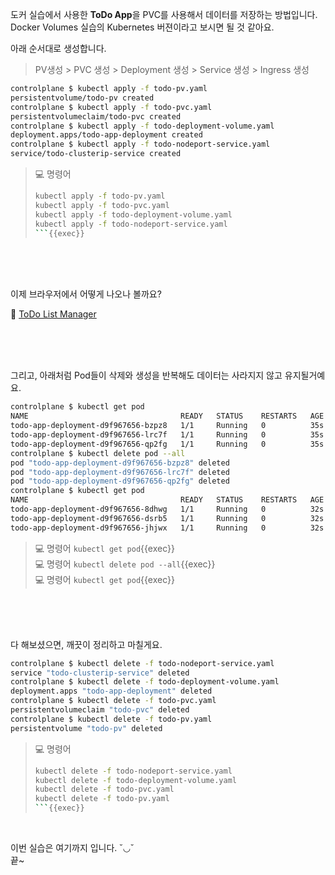 도커 실습에서 사용한 **ToDo App**을 PVC를 사용해서 데이터를 저장하는 방법입니다.  
Docker Volumes 실습의 Kubernetes 버젼이라고 보시면 될 것 같아요.

아래 순서대로 생성합니다.
> PV생성 > PVC 생성 > Deployment 생성 > Service 생성 > Ingress 생성

```bash
controlplane $ kubectl apply -f todo-pv.yaml
persistentvolume/todo-pv created
controlplane $ kubectl apply -f todo-pvc.yaml
persistentvolumeclaim/todo-pvc created
controlplane $ kubectl apply -f todo-deployment-volume.yaml
deployment.apps/todo-app-deployment created
controlplane $ kubectl apply -f todo-nodeport-service.yaml
service/todo-clusterip-service created
```
> 💻 명령어
>```bash
>kubectl apply -f todo-pv.yaml
>kubectl apply -f todo-pvc.yaml
>kubectl apply -f todo-deployment-volume.yaml
>kubectl apply -f todo-nodeport-service.yaml
>```{{exec}}

<br><br><br>

이제 브라우저에서 어떻게 나오나 볼까요?

🔗 [ToDo List Manager]({{TRAFFIC_HOST1_30008}})

<br><br><br>

그리고, 아래처럼 Pod들이 삭제와 생성을 반복해도 데이터는 사라지지 않고 유지될거예요.
```bash
controlplane $ kubectl get pod
NAME                                  READY   STATUS    RESTARTS   AGE
todo-app-deployment-d9f967656-bzpz8   1/1     Running   0          35s
todo-app-deployment-d9f967656-lrc7f   1/1     Running   0          35s
todo-app-deployment-d9f967656-qp2fg   1/1     Running   0          35s
controlplane $ kubectl delete pod --all
pod "todo-app-deployment-d9f967656-bzpz8" deleted
pod "todo-app-deployment-d9f967656-lrc7f" deleted
pod "todo-app-deployment-d9f967656-qp2fg" deleted
controlplane $ kubectl get pod
NAME                                  READY   STATUS    RESTARTS   AGE
todo-app-deployment-d9f967656-8dhwg   1/1     Running   0          32s
todo-app-deployment-d9f967656-dsrb5   1/1     Running   0          32s
todo-app-deployment-d9f967656-jhjwx   1/1     Running   0          32s
```
> 💻 명령어 `kubectl get pod`{{exec}}  
> 💻 명령어 `kubectl delete pod --all`{{exec}}  
> 💻 명령어 `kubectl get pod`{{exec}}

<br><br><br>

다 해보셨으면, 깨끗이 정리하고 마칠게요.

```bash
controlplane $ kubectl delete -f todo-nodeport-service.yaml
service "todo-clusterip-service" deleted
controlplane $ kubectl delete -f todo-deployment-volume.yaml
deployment.apps "todo-app-deployment" deleted
controlplane $ kubectl delete -f todo-pvc.yaml
persistentvolumeclaim "todo-pvc" deleted
controlplane $ kubectl delete -f todo-pv.yaml
persistentvolume "todo-pv" deleted
```
> 💻 명령어
>```bash
>kubectl delete -f todo-nodeport-service.yaml
>kubectl delete -f todo-deployment-volume.yaml
>kubectl delete -f todo-pvc.yaml
>kubectl delete -f todo-pv.yaml
>```{{exec}}

<br>

이번 실습은 여기까지 입니다.  ˘◡˘  
끝~